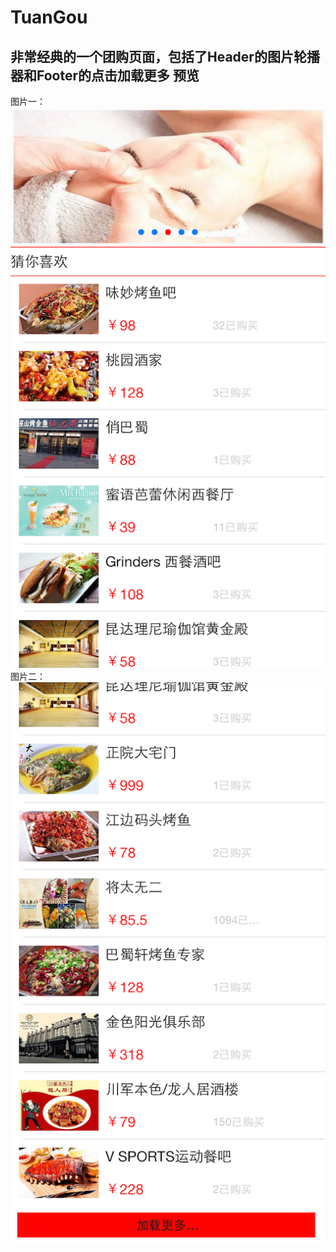 TuanGou
=
非常经典的一个团购页面，包括了Header的图片轮播器和Footer的点击加载更多
预览
-
图片一：<br/>
![](https://raw.githubusercontent.com/KathenZK/TuanGou/master/TuanGou/Screenshot/iOS%20Simulator%20Screen%20Shot%202015年3月11日%20上午11.07.23.png)<br/>
 图片二：<br/>
![](https://raw.githubusercontent.com/KathenZK/TuanGou/master/TuanGou/Screenshot/iOS%20Simulator%20Screen%20Shot%202015年3月11日%20上午11.07.32.png)
